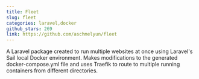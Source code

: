 ```yaml
---
title: Fleet
slug: fleet
categories: laravel,docker
github_stars: 269
link: https://github.com/aschmelyun/fleet
---
```


A Laravel package created to run multiple websites at once using Laravel's Sail local Docker environment. Makes modifications to the generated docker-compose.yml file and uses Traefik to route to multiple running containers from different directories.